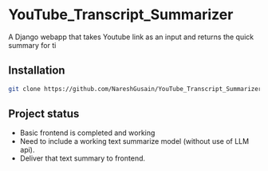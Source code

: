 # YouTube_Transcript_Summarizer

A Django webapp that takes Youtube link as  an input and returns the quick summary for ti

## Installation

```bash
git clone https://github.com/NareshGusain/YouTube_Transcript_Summarizer.git
```

## Project status
- Basic frontend is completed and working
- Need to include a working text summarize model (without use of LLM api).
- Deliver that text summary to frontend.